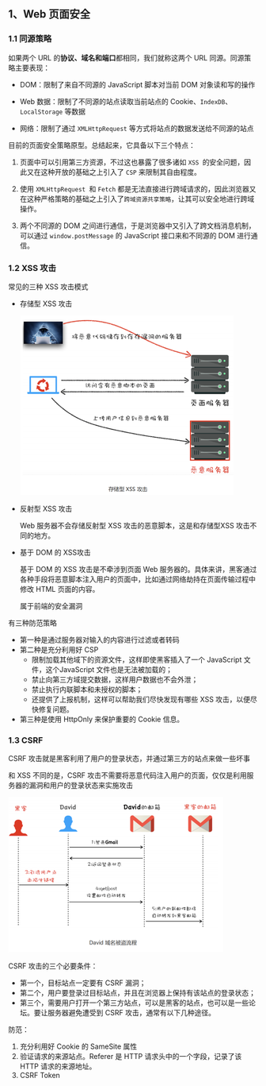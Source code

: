 ## 1、Web 页面安全

### 1.1 同源策略

如果两个 URL 的**协议、域名和端口**都相同，我们就称这两个 URL 同源。同源策略主要表现：

- DOM：限制了来自不同源的 JavaScript 脚本对当前 DOM 对象读和写的操作

- Web 数据：限制了不同源的站点读取当前站点的 Cookie、`IndexDB`、`LocalStorage` 等数据

- 网络：限制了通过 `XMLHttpRequest` 等方式将站点的数据发送给不同源的站点

目前的页面安全策略原型。总结起来，它具备以下三个特点：

1. 页面中可以引用第三方资源，不过这也暴露了很多诸如 `XSS `的安全问题，因此又在这种开放的基础之上引入了 `CSP` 来限制其自由程度。

2. 使用 `XMLHttpRequest `和 `Fetch` 都是无法直接进行跨域请求的，因此浏览器又在这种严格策略的基础之上引入了`跨域资源共享策略`，让其可以安全地进行跨域操作。

3. 两个不同源的 DOM 之间进行通信，于是浏览器中又引入了跨文档消息机制，可以通过 `window.postMessage` 的 JavaScript 接口来和不同源的 DOM 进行通信。

### 1.2 XSS 攻击

常见的三种 XSS 攻击模式

- 存储型 XSS 攻击

  <img src="../../assets/image-20230209151404799.png" alt="image-20230209151404799" style="zoom:50%;" />

- 反射型 XSS 攻击

  Web 服务器不会存储反射型 XSS 攻击的恶意脚本，这是和存储型XSS 攻击不同的地方。

- 基于 DOM 的 XSS攻击

  基于 DOM 的 XSS 攻击是不牵涉到页面 Web 服务器的。具体来讲，黑客通过各种手段将恶意脚本注入用户的页面中，比如通过网络劫持在页面传输过程中修改 HTML 页面的内容。

  属于前端的安全漏洞

有三种防范策略

- 第一种是通过服务器对输入的内容进行过滤或者转码
- 第二种是充分利用好 CSP
  - 限制加载其他域下的资源文件，这样即使黑客插入了一个 JavaScript 文件，这个JavaScript 文件也是无法被加载的；
  - 禁止向第三方域提交数据，这样用户数据也不会外泄；
  - 禁止执行内联脚本和未授权的脚本；
  - 还提供了上报机制，这样可以帮助我们尽快发现有哪些 XSS 攻击，以便尽快修复问题。
- 第三种是使用 HttpOnly 来保护重要的 Cookie 信息。

### 1.3 CSRF

CSRF 攻击就是黑客利用了用户的登录状态，并通过第三方的站点来做一些坏事

和 XSS 不同的是，CSRF 攻击不需要将恶意代码注入用户的页面，仅仅是利用服务器的漏洞和用户的登录状态来实施攻击

<img src="../../assets/image-20230209153053582.png" alt="image-20230209153053582" style="zoom:50%;" />

CSRF 攻击的三个必要条件：

- 第一个，目标站点一定要有 CSRF 漏洞；
- 第二个，用户要登录过目标站点，并且在浏览器上保持有该站点的登录状态；
- 第三个，需要用户打开一个第三方站点，可以是黑客的站点，也可以是一些论坛。要让服务器避免遭受到 CSRF 攻击，通常有以下几种途径。

防范：

1. 充分利用好 Cookie 的 SameSite 属性
2. 验证请求的来源站点。Referer 是 HTTP 请求头中的一个字段，记录了该 HTTP 请求的来源地址。
3. CSRF Token